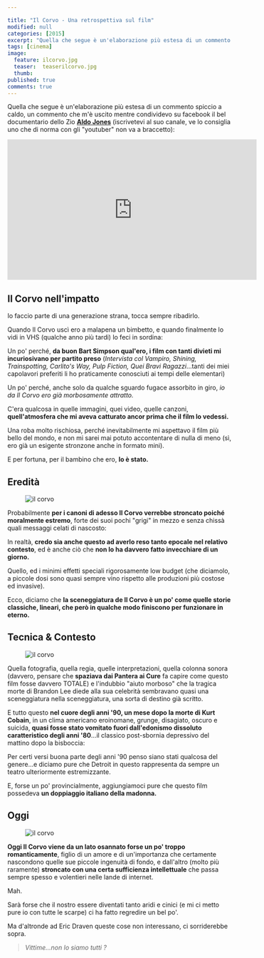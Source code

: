```yaml
---

title: "Il Corvo - Una retrospettiva sul film"
modified: null
categories: [2015]
excerpt: "Quella che segue è un'elaborazione più estesa di un commento spiccio a caldo, un commento che m'è uscito mentre condividevo su facebook...."
tags: [cinema]
image: 
  feature: ilcorvo.jpg
  teaser:  teaserilcorvo.jpg
  thumb: 
published: true
comments: true
---
```


Quella che segue è un'elaborazione più estesa di un commento spiccio a caldo, un commento che m'è uscito mentre condividevo su facebook il bel documentario dello Zio [**Aldo Jones**](https://www.youtube.com/user/AldoJoness) (iscrivetevi al suo canale, ve lo consiglia uno che di norma con gli "youtuber" non va a braccetto):

<iframe width="560" height="315" src="https://www.youtube.com/embed/nRvptZOJKeM" frameborder="0" allowfullscreen></iframe>

## Il Corvo nell'impatto

Io faccio parte di una generazione strana, tocca sempre ribadirlo.

Quando Il Corvo uscì ero a malapena un bimbetto, e quando finalmente lo vidi in VHS (qualche anno più tardi) lo feci in sordina: 

Un po' perché, **da buon Bart Simpson qual'ero, i film con tanti divieti mi incuriosivano per partito preso** (_Intervista col Vampiro, Shining, Trainspotting, Carlito's Way, Pulp Fiction, Quei Bravi Ragazzi_...tanti dei miei capolavori preferiti li ho praticamente conosciuti ai tempi delle elementari)

Un po' perché, anche solo da qualche sguardo fugace assorbito in giro, *io da Il Corvo ero già morbosamente attratto.*

C'era qualcosa in quelle immagini, quei video, quelle canzoni, **quell'atmosfera che mi aveva catturato ancor prima che il film lo vedessi.**

Una roba molto rischiosa, perché inevitabilmente mi aspettavo il film più bello del mondo, e non mi sarei mai potuto accontentare di nulla di meno (sì, ero già un esigente stronzone anche in formato mini).

E per fortuna, per il bambino che ero, **lo è stato.**

## Eredità

<figure>
	<img src="http://3.bp.blogspot.com/-2o2eBTwXgt4/VlVhMi4-tGI/AAAAAAAANXE/I9PiDgWLmfs/s1600/il-corvo-L-PymN76.jpeg" alt="il corvo">
</figure>

Probabilmente **per i canoni di adesso Il Corvo verrebbe stroncato poiché moralmente estremo**, forte dei suoi pochi "grigi" in mezzo e senza chissà quali messaggi celati di nascosto:

In realtà, **credo sia anche questo ad averlo reso tanto epocale nel relativo contesto**, ed è anche ciò che **non lo ha davvero fatto invecchiare di un giorno.**

Quello, ed i minimi effetti speciali rigorosamente low budget (che diciamolo, a piccole dosi sono quasi sempre vino rispetto alle produzioni più costose ed invasive).

Ecco, diciamo che **la sceneggiatura de Il Corvo è un po' come quelle storie classiche, lineari, che però in qualche modo finiscono per funzionare in eterno.**

## Tecnica & Contesto

<figure>
	<img src="http://4.bp.blogspot.com/-ZoVfkgAARbI/VlVhlx46jrI/AAAAAAAANXM/UzVlU7oHC0Y/s1600/il%2Bcorvo.jpg" alt="il corvo">
</figure>

Quella fotografia, quella regia, quelle interpretazioni, quella colonna sonora (davvero, pensare che **spaziava dai Pantera ai Cure** fa capire come questo film fosse davvero TOTALE) e l'indubbio "aiuto morboso" che la tragica morte di Brandon Lee diede alla sua celebrità sembravano quasi una sceneggiatura nella sceneggiatura, una sorta di destino già scritto.

E tutto questo **nel cuore degli anni '90, un mese dopo la morte di Kurt Cobain**, in un clima americano eroinomane, grunge, disagiato, oscuro e suicida, **quasi fosse stato vomitato fuori dall'edonismo dissoluto caratteristico degli anni '80**...il classico post-sbornia depressivo del mattino dopo la bisboccia: 

Per certi versi buona parte degli anni '90 penso siano stati qualcosa del genere...e diciamo pure che Detroit in questo rappresenta da sempre un teatro ulteriormente estremizzante.

E, forse un po' provincialmente, aggiungiamoci pure che questo film possedeva **un doppiaggio italiano della madonna.**

## Oggi

<figure>
	<img src="http://3.bp.blogspot.com/-2MID_fKkTqc/VlViJnUMEaI/AAAAAAAANXY/43N9aWyL_D8/s1600/giphy.gif" alt="il corvo">
</figure>

**Oggi Il Corvo viene da un lato osannato forse un po' troppo romanticamente**, figlio di un amore e di un'importanza che certamente nascondono quelle sue piccole ingenuità di fondo, e dall'altro (molto più raramente) **stroncato con una certa sufficienza intellettuale** che passa sempre spesso e volentieri nelle lande di internet. 

Mah. 

Sarà forse che il nostro essere diventati tanto aridi e cinici (e mi ci metto pure io con tutte le scarpe) ci ha fatto regredire un bel po'.

Ma d'altronde ad Eric Draven queste cose non interessano, ci sorriderebbe sopra.

> _Vittime...non lo siamo tutti ?_